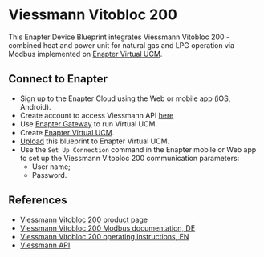 # Viessmann Vitobloc 200

This Enapter Device Blueprint integrates Viessmann Vitobloc 200 - combined heat and power unit for natural gas and LPG operation via Modbus implemented on [Enapter Virtual UCM](https://go.enapter.com/handbook-vucm).

## Connect to Enapter

- Sign up to the Enapter Cloud using the Web or mobile app (iOS, Android).
- Create account to access Viessmann API [here](https://documentation.viessmann.com)
- Use [Enapter Gateway](https://go.enapter.com/handbook-gateway-setup) to run Virtual UCM.
- Create [Enapter Virtual UCM](https://go.enapter.com/handbook-vucm).
- [Upload](https://go.enapter.com/developers-upload-blueprint) this blueprint to Enapter Virtual UCM.
- Use the `Set Up Connection` command in the Enapter mobile or Web app to set up the Viessmann Vitobloc 200 communication parameters:
  - User name;
  - Password.

## References

- [Viessmann Vitobloc 200 product page](https://www.viessmann.co.uk/en/products/chp/vitobloc-range.html#models)
- [Viessmann Vitobloc 200 Modbus documentation, DE](https://static.viessmann.com/resources/technical_documents/DE/de/VBA/6175467VBA00001_1.pdf?#pagemode=bookmarks&zoom=page-fit&view=Fit)
- [Viessmann Vitobloc 200 operating instructions, EN](https://cdn0.scrvt.com/2828ebc457efab95be01dd36047e3b52/2e924c09f656052b/64dffbbf7d67/Vitobloc-200-EM-9-to-20-Operating-Instructions.PDF)
- [Viessmann API](https://documentation.viessmann.com/static/getting-started?sessionid=1)
